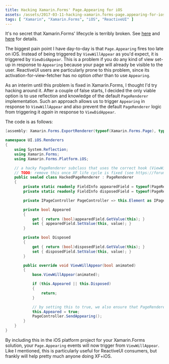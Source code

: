 ```yaml
---
title: Hacking Xamarin.Forms' Page.Appearing for iOS
assets: /assets/2017-03-11-hacking-xamarin.forms-page.appearing-for-ios/
tags: [ "Xamarin", "Xamarin.Forms", "iOS", "ReactiveUI" ]
---
```

It's no secret that Xamarin.Forms' lifecycle is terribly broken. See [here](https://forums.xamarin.com/discussion/84510/proposal-improved-life-cycle-support) and [here](https://bugzilla.xamarin.com/show_bug.cgi?id=52318) for details.

The biggest pain point I have day-to-day is that `Page.Appearing` fires too late on iOS. Instead of being triggered by `ViewWillAppear` as you'd expect, it is triggered by `ViewDidAppear`. This is a problem if you do any kind of view set-up in response to `Appearing` because your page will already be visible to the user. ReactiveUI users are particularly prone to this problem, since its activation-for-view-fetcher has no option _other_ than to use `Appearing`.

As an interim until this problem is fixed in Xamarin.Forms, I thought I'd try hacking around it. After a couple of false starts, I decided the only viable option is to use reflection and knowledge of the default `PageRenderer` implementation. Such an approach allows us to trigger `Appearing` in response to `ViewWillAppear` and also prevent the default `PageRenderer` logic from triggering it _again_ in response to `ViewDidAppear`.

The code is as follows:

```csharp
[assembly: Xamarin.Forms.ExportRenderer(typeof(Xamarin.Forms.Page), typeof(UI.iOS.Renderers.HackedPageRenderer))]

namespace UI.iOS.Renderers
{
    using System.Reflection;
    using Xamarin.Forms;
    using Xamarin.Forms.Platform.iOS;

    // a hacky PageRenderer subclass that uses the correct hook (ViewWillAppear rather than ViewDidAppear) for the Page.Appearing event on iOS
    // TODO: remove this once XF life cycle is fixed (see https://forums.xamarin.com/discussion/84510/proposal-improved-life-cycle-support)
    public sealed class HackedPageRenderer : PageRenderer
    {
        private static readonly FieldInfo appearedField = typeof(PageRenderer).GetField("_appeared", BindingFlags.NonPublic | BindingFlags.Instance);
        private static readonly FieldInfo disposedField = typeof(PageRenderer).GetField("_disposed", BindingFlags.NonPublic | BindingFlags.Instance);

        private IPageController PageController => this.Element as IPageController;

        private bool Appeared
        {
            get { return (bool)appearedField.GetValue(this); }
            set { appearedField.SetValue(this, value); }
        }

        private bool Disposed
        {
            get { return (bool)disposedField.GetValue(this); }
            set { disposedField.SetValue(this, value); }
        }

        public override void ViewWillAppear(bool animated)
        {
            base.ViewWillAppear(animated);

            if (this.Appeared || this.Disposed)
            {
                return;
            }

            // by setting this to true, we also ensure that PageRenderer does not invoke SendAppearing a second time when ViewDidAppear fires
            this.Appeared = true;
            PageController.SendAppearing();
        }
    }
}
```

By including this in the iOS platform project for your Xamarin.Forms solution, your `Page.Appearing` events will now trigger from `ViewWillAppear`. Like I mentioned, this is particularly useful for ReactiveUI consumers, but frankly will help pretty much anyone doing XF+iOS.